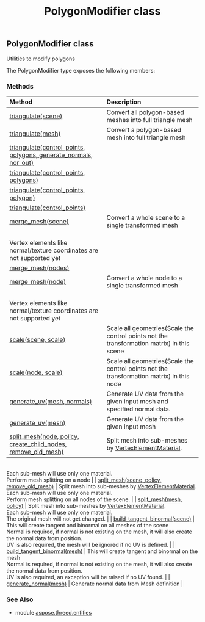 ﻿---
title: PolygonModifier class
second_title: Aspose.3D for Python via .NET API References
description: 
type: docs
weight: 270
url: /python-net/aspose.threed.entities/polygonmodifier/
is_root: false
---

## PolygonModifier class

Utilities to modify polygons



The PolygonModifier type exposes the following members:

### Methods
| Method | Description |
| :- | :- |
| [triangulate(scene)](/3d/python-net/aspose.threed.entities/polygonmodifier/triangulate/#Scene) | Convert all polygon-based meshes into full triangle mesh |
| [triangulate(mesh)](/3d/python-net/aspose.threed.entities/polygonmodifier/triangulate/#Mesh) | Convert a polygon-based mesh into full triangle mesh |
| [triangulate(control_points, polygons, generate_normals, nor_out)](/3d/python-net/aspose.threed.entities/polygonmodifier/triangulate/#list-list-bool-Aspose.ThreeD.Utilities.Vector3[]&) |  |
| [triangulate(control_points, polygons)](/3d/python-net/aspose.threed.entities/polygonmodifier/triangulate/#list-list) |  |
| [triangulate(control_points, polygon)](/3d/python-net/aspose.threed.entities/polygonmodifier/triangulate/#list-int[]) |  |
| [triangulate(control_points)](/3d/python-net/aspose.threed.entities/polygonmodifier/triangulate/#list) |  |
| [merge_mesh(scene)](/3d/python-net/aspose.threed.entities/polygonmodifier/merge_mesh/#Scene) | Convert a whole scene to a single transformed mesh<br/>Vertex elements like normal/texture coordinates are not supported yet |
| [merge_mesh(nodes)](/3d/python-net/aspose.threed.entities/polygonmodifier/merge_mesh/#list) |  |
| [merge_mesh(node)](/3d/python-net/aspose.threed.entities/polygonmodifier/merge_mesh/#Node) | Convert a whole node to a single transformed mesh<br/>Vertex elements like normal/texture coordinates are not supported yet |
| [scale(scene, scale)](/3d/python-net/aspose.threed.entities/polygonmodifier/scale/#Scene-aspose.threed.utilities.Vector3) | Scale all geometries(Scale the control points not the transformation matrix) in this scene |
| [scale(node, scale)](/3d/python-net/aspose.threed.entities/polygonmodifier/scale/#Node-aspose.threed.utilities.Vector3) | Scale all geometries(Scale the control points not the transformation matrix) in this node |
| [generate_uv(mesh, normals)](/3d/python-net/aspose.threed.entities/polygonmodifier/generate_uv/#Mesh-VertexElementNormal) | Generate UV data from the given input mesh and specified normal data. |
| [generate_uv(mesh)](/3d/python-net/aspose.threed.entities/polygonmodifier/generate_uv/#Mesh) | Generate UV data from the given input mesh |
| [split_mesh(node, policy, create_child_nodes, remove_old_mesh)](/3d/python-net/aspose.threed.entities/polygonmodifier/split_mesh/#Node-SplitMeshPolicy-bool-bool) | Split mesh into sub-meshes by [VertexElementMaterial](/3d/python-net/aspose.threed.entities/vertexelementmaterial).<br/>Each sub-mesh will use only one material.<br/>Perform mesh splitting on a node |
| [split_mesh(scene, policy, remove_old_mesh)](/3d/python-net/aspose.threed.entities/polygonmodifier/split_mesh/#Scene-SplitMeshPolicy-bool) | Split mesh into sub-meshes by [VertexElementMaterial](/3d/python-net/aspose.threed.entities/vertexelementmaterial).<br/>Each sub-mesh will use only one material.<br/>Perform mesh splitting on all nodes of the scene. |
| [split_mesh(mesh, policy)](/3d/python-net/aspose.threed.entities/polygonmodifier/split_mesh/#Mesh-SplitMeshPolicy) | Split mesh into sub-meshes by [VertexElementMaterial](/3d/python-net/aspose.threed.entities/vertexelementmaterial).<br/>Each sub-mesh will use only one material.<br/>The original mesh will not get changed. |
| [build_tangent_binormal(scene)](/3d/python-net/aspose.threed.entities/polygonmodifier/build_tangent_binormal/#Scene) | This will create tangent and binormal on all meshes of the scene<br/>Normal is required, if normal is not existing on the mesh, it will also create the normal data from position.<br/>UV is also required, the mesh will be ignored if no UV is defined. |
| [build_tangent_binormal(mesh)](/3d/python-net/aspose.threed.entities/polygonmodifier/build_tangent_binormal/#Mesh) | This will create tangent and binormal on the mesh<br/>Normal is required, if normal is not existing on the mesh, it will also create the normal data from position.<br/>UV is also required, an exception will be raised if no UV found. |
| [generate_normal(mesh)](/3d/python-net/aspose.threed.entities/polygonmodifier/generate_normal/#Mesh) | Generate normal data from Mesh definition |


### See Also

* module [aspose.threed.entities](../)
